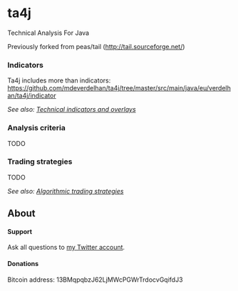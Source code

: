 # ta4j

Technical Analysis For Java

Previously forked from peas/tail (http://tail.sourceforge.net/)

### Indicators

Ta4j includes more than indicators: https://github.com/mdeverdelhan/ta4j/tree/master/src/main/java/eu/verdelhan/ta4j/indicator

*See also: [Technical indicators and overlays](http://stockcharts.com/school/doku.php?id=chart_school:technical_indicators)*

### Analysis criteria

TODO

### Trading strategies

TODO

*See also:  [Algorithmic trading strategies](http://en.wikipedia.org/wiki/Algorithmic_trading#Strategies)*

## About

#### Support

Ask all questions to [my Twitter account](http://www.twitter.com/marcdeverdelhan).

#### Donations

Bitcoin address: 13BMqpqbzJ62LjMWcPGWrTrdocvGqifdJ3 
